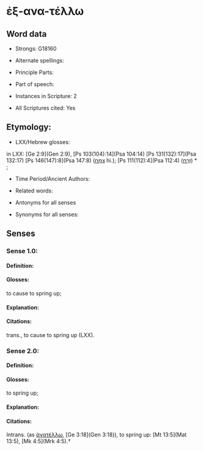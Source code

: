 # ἐξ-ανα-τέλλω 

<!-- Status: S2=NeedsEdits -->
<!-- Lexica used for edits:   -->

## Word data

* Strongs: G18160

* Alternate spellings:



* Principle Parts: 


* Part of speech: 


* Instances in Scripture: 2

* All Scriptures cited: Yes

## Etymology: 


* LXX/Hebrew glosses: 

in LXX: [Ge 2:9](Gen 2:9), [Ps 103(104):14](Psa 104:14) [Ps 131(132):17](Psa 132:17) [Ps 146(147):8](Psa 147:8) ([צָמַח](//en-uhl/H6779) hi.); [Ps 111(112):4](Psa 112:4) ([זָרַח](//en-uhl/H2224)) * ;

* Time Period/Ancient Authors: 


* Related words: 

* Antonyms for all senses

* Synonyms for all senses: 


## Senses 


### Sense  1.0: 

#### Definition: 

#### Glosses: 

to cause to spring up; 

#### Explanation: 


#### Citations: 

trans., to cause to spring up (LXX). 

### Sense  2.0: 

#### Definition: 

#### Glosses: 

to spring up; 

#### Explanation: 


#### Citations: 

Intrans. (as [ἀνατέλλω](), [Ge 3:18](Gen 3:18)), to spring up: [Mt 13:5](Mat 13:5), [Mk 4:5](Mrk 4:5).†
